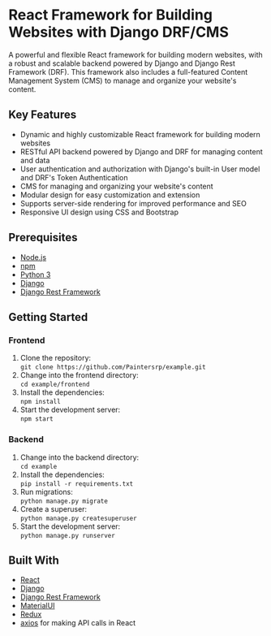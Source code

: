# React Framework for Building Websites with Django DRF/CMS

A powerful and flexible React framework for building modern websites, with a robust and scalable backend powered by Django and Django Rest Framework (DRF). This framework also includes a full-featured Content Management System (CMS) to manage and organize your website's content.

## Key Features

- Dynamic and highly customizable React framework for building modern websites
- RESTful API backend powered by Django and DRF for managing content and data
- User authentication and authorization with Django's built-in User model and DRF's Token Authentication
- CMS for managing and organizing your website's content
- Modular design for easy customization and extension
- Supports server-side rendering for improved performance and SEO
- Responsive UI design using CSS and Bootstrap

## Prerequisites

- [Node.js](https://nodejs.org/en/download/)
- [npm](https://www.npmjs.com/get-npm)
- [Python 3](https://www.python.org/downloads/)
- [Django](https://www.djangoproject.com/download/)
- [Django Rest Framework](https://www.django-rest-framework.org/#installation)

## Getting Started

### Frontend

1. Clone the repository:  
   `git clone https://github.com/Paintersrp/example.git`
2. Change into the frontend directory:  
   `cd example/frontend`
3. Install the dependencies:  
   `npm install`
4. Start the development server:  
   `npm start`

### Backend

1. Change into the backend directory:  
   `cd example`
2. Install the dependencies:  
   `pip install -r requirements.txt`
3. Run migrations:  
   `python manage.py migrate`
4. Create a superuser:  
   `python manage.py createsuperuser`
5. Start the development server:  
   `python manage.py runserver`

## Built With

- [React](https://reactjs.org/)
- [Django](https://www.djangoproject.com/)
- [Django Rest Framework](https://www.django-rest-framework.org/)
- [MaterialUI](https://mui.com/)
- [Redux](https://redux.js.org/)
- [axios](https://github.com/axios/axios) for making API calls in React
